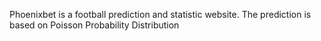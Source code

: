 Phoenixbet is a football prediction and statistic website.
The prediction is based on Poisson Probability Distribution
